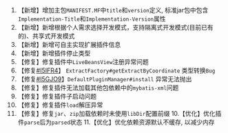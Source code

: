 1. 【新增】增加主包`MANIFEST.MF`中`title`和`version`定义, 标准jar包中包含`Implementation-Title`和`Implementation-Version`属性
2. 【新增】新增根据个人需求选择开发模式，支持隔离式开发模式(目前已有的)、共享式开发模式
3. 【新增】新增可自主实现扩展插件信息
4. 【新增】新增插件停止类型
3. 【修复】修复插件中`LiveBeansView`注册异常问题
4. 【修复[#I5IFR4](https://gitee.com/starblues/springboot-plugin-framework-parent/issues/I5IFR3)】 `ExtractFactory#getExtractByCoordinate` 类型转换`Bug`
5. 【修复[#I5GJO9](https://gitee.com/starblues/springboot-plugin-framework-parent/issues/I5GJO9)】`DefaultPluginManager#install` 异常无法抛出
6. 【修复】修复插件无法加载其他包依赖中的`mybatis-xml`问题
7. 【修复】修复插件子启动问题
8. 【修复】修复插件`load`解压异常
9. 【修复】修复`jar`、`zip`加载依赖时未使用`libDir`配置前缀
10.【优化】优化插件`parse`后为`parsed`状态
11.【优化】优化依赖资源默认不缓存, 以减少内存

